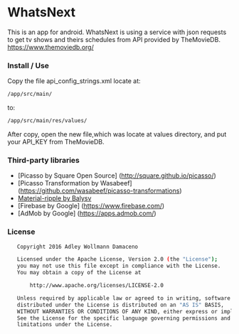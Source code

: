 # WhatsNext
This is an app for android.
WhatsNext is using a service with json requests to get tv shows and theirs 
schedules from API provided by TheMovieDB.
https://www.themoviedb.org/

### Install / Use
Copy the file api_config_strings.xml locate at: 
```sh 
/app/src/main/ 
``` 
to: 
```sh
/app/src/main/res/values/
```
After copy, open the new file,which was locate at values directory, and put your API_KEY from TheMovieDB.

### Third-party libraries

* [Picasso by Square Open Source] (http://square.github.io/picasso/)
* [Picasso Transformation by Wasabeef] (https://github.com/wasabeef/picasso-transformations)
* [Material-ripple by Balysv](https://github.com/balysv/material-ripple)
* [Firebase by Google] (https://www.firebase.com/)
* [AdMob by Google] (https://apps.admob.com/)

### License

```sh
   Copyright 2016 Adley Wollmann Damaceno

   Licensed under the Apache License, Version 2.0 (the "License");
   you may not use this file except in compliance with the License.
   You may obtain a copy of the License at

       http://www.apache.org/licenses/LICENSE-2.0

   Unless required by applicable law or agreed to in writing, software
   distributed under the License is distributed on an "AS IS" BASIS,
   WITHOUT WARRANTIES OR CONDITIONS OF ANY KIND, either express or implied.
   See the License for the specific language governing permissions and
   limitations under the License.
```
